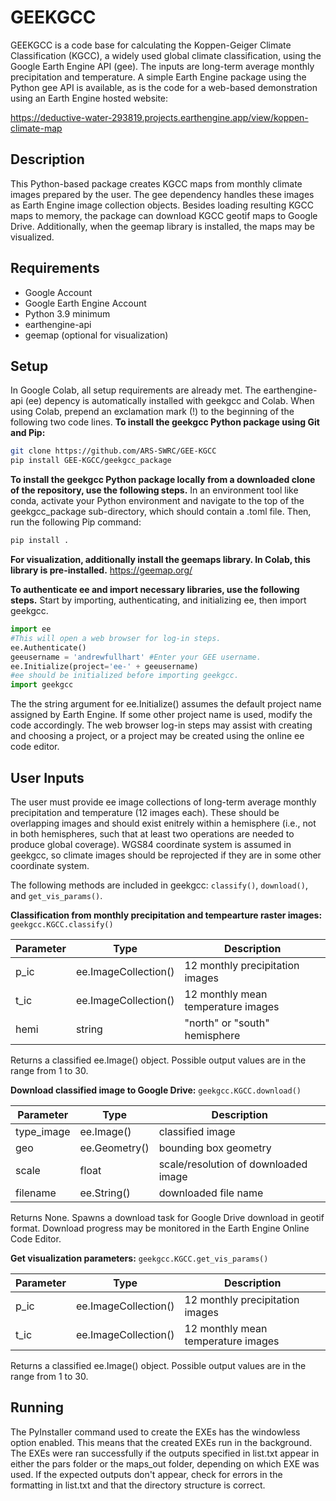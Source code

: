 # GEEKGCC
GEEKGCC is a code base for calculating the Koppen-Geiger Climate Classification (KGCC), a widely used global climate classification, using the Google Earth Engine API (gee). The inputs are long-term average monthly precipitation and temperature. A simple Earth Engine package using the Python gee API is available, as is the code for a web-based demonstration using an Earth Engine hosted website:

https://deductive-water-293819.projects.earthengine.app/view/koppen-climate-map

## Description
This Python-based package creates KGCC maps from monthly climate images prepared by the user. The gee dependency handles these images as Earth Engine image collection objects. Besides loading resulting KGCC maps to memory, the package can download KGCC geotif maps to Google Drive. Additionally, when the geemap library is installed, the maps may be visualized. 

## Requirements
- Google Account
- Google Earth Engine Account
- Python 3.9 minimum
- earthengine-api
- geemap (optional for visualization)

## Setup
In Google Colab, all setup requirements are already met. The earthengine-api (ee) depency is automatically installed with geekgcc and Colab. When using Colab, prepend an exclamation mark (!) to the beginning of the following two code lines.
**To install the geekgcc Python package using Git and Pip:**
```bash
git clone https://github.com/ARS-SWRC/GEE-KGCC
pip install GEE-KGCC/geekgcc_package
```
**To install the geekgcc Python package locally from a downloaded clone of the repository, use the following steps.** In an environment tool like conda, activate your Python environment and navigate to the top of the geekgcc_package sub-directory, which should contain a .toml file. Then, run the following Pip command:
```bash
pip install .
```
**For visualization, additionally install the geemaps library. In Colab, this library is pre-installed.**
https://geemap.org/

**To authenticate ee and import necessary libraries, use the following steps.** Start by importing, authenticating, and initializing ee, then import geekgcc.
```python
import ee
#This will open a web browser for log-in steps.
ee.Authenticate()
geeusername = 'andrewfullhart' #Enter your GEE username.
ee.Initialize(project='ee-' + geeusername)
#ee should be initialized before importing geekgcc.
import geekgcc
```
The the string argument for ee.Initialize() assumes the default project name assigned by Earth Engine. If some other project name is used, modify the code accordingly. The web browser log-in steps may assist with creating and choosing a project, or a project may be created using the online ee code editor.

## User Inputs
The user must provide ee image collections of long-term average monthly precipitation and temperature (12 images each). These should be overlapping images and should exist enitrely within a hemisphere (i.e., not in both hemispheres, such that at least two operations are needed to produce global coverage). WGS84 coordinate system is assumed in geekgcc, so climate images should be reprojected if they are in some other coordinate system.

The following methods are included in geekgcc: `classify()`, `download()`, and `get_vis_params()`.

**Classification from monthly precipitation and tempearture raster images:**
`geekgcc.KGCC.classify()`

| Parameter | Type | Description |
| ------ | ------ | ------ |
| p_ic | ee.ImageCollection() | 12 monthly precipitation images |
| t_ic | ee.ImageCollection() | 12 monthly mean temperature images |
| hemi | string | "north" or "south" hemisphere |

Returns a classified ee.Image() object. Possible output values are in the range from 1 to 30.

**Download classified image to Google Drive:**
`geekgcc.KGCC.download()`

| Parameter | Type | Description |
| ------ | ------ | ------ |
| type_image | ee.Image() | classified image |
| geo | ee.Geometry() | bounding box geometry |
| scale | float | scale/resolution of downloaded image |
| filename | ee.String() | downloaded file name |

Returns None. Spawns a download task for Google Drive download in geotif format. Download progress may be monitored in the Earth Engine Online Code Editor.

**Get visualization parameters:**
`geekgcc.KGCC.get_vis_params()`

| Parameter | Type | Description |
| ------ | ------ | ------ |
| p_ic | ee.ImageCollection() | 12 monthly precipitation images |
| t_ic | ee.ImageCollection() | 12 monthly mean temperature images |

Returns a classified ee.Image() object. Possible output values are in the range from 1 to 30.

## Running
The PyInstaller command used to create the EXEs has the windowless option enabled. This means that the created EXEs run in the background. The EXEs were ran successfully if the outputs specified in list.txt appear in either the pars folder or the maps_out folder, depending on which EXE was used. If the expected outputs don't appear, check for errors in the formatting in list.txt and that the directory structure is correct.


